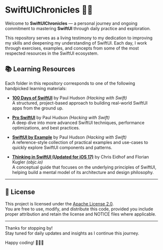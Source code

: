 # SwiftUIChronicles 📖✨

Welcome to **SwiftUIChronicles** — a personal journey and ongoing commitment to mastering **SwiftUI** through daily practice and exploration.

This repository serves as a living testimony to my dedication to improving my skills and deepening my understanding of SwiftUI. Each day, I work through exercises, examples, and concepts from some of the most respected resources in the SwiftUI ecosystem.

## 📚 Learning Resources

Each folder in this repository corresponds to one of the following handpicked learning materials:

- [**100 Days of SwiftUI**](https://www.hackingwithswift.com/100/swiftui) by Paul Hudson *(Hacking with Swift)*  
  A structured, project-based approach to building real-world SwiftUI apps from the ground up.

- [**Pro SwiftUI**](https://www.hackingwithswift.com/store/pro-swiftui) by Paul Hudson *(Hacking with Swift)*  
  A deep dive into more advanced SwiftUI techniques, performance optimizations, and best practices.

- [**SwiftUI by Example**](https://www.hackingwithswift.com/quick-start/swiftui) by Paul Hudson *(Hacking with Swift)*  
  A reference-style collection of practical examples and use-cases to quickly explore SwiftUI components and patterns.

- [**Thinking in SwiftUI (Updated for iOS 17)**](https://www.objc.io/books/thinking-in-swiftui/) by Chris Eidhof and Florian Kugler *(objc.io)*  
  A conceptual guide that focuses on the underlying principles of SwiftUI, helping build a mental model of its architecture and design philosophy.

---

## 📄 License

This project is licensed under the [Apache License 2.0](LICENSE).  
You are free to use, modify, and distribute this code, provided you include proper attribution and retain the license and NOTICE files where applicable.

---

Thanks for stopping by!  
Stay tuned for daily updates and insights as I continue this journey.

Happy coding! 👨‍💻💙
